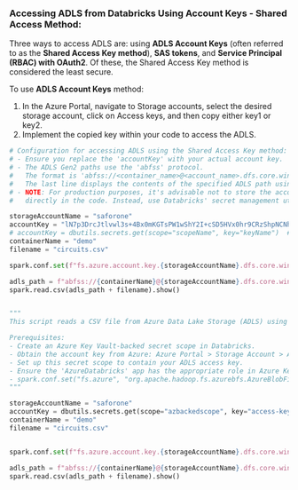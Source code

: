 ### Accessing ADLS from Databricks Using Account Keys - Shared Access Method:

Three ways to access ADLS are: using **ADLS Account Keys** (often referred to as the **Shared Access Key method**), **SAS tokens**, and **Service Principal (RBAC) with OAuth2**. Of these, the Shared Access Key method is considered the least secure.

To use **ADLS Account Keys**  method:

1. In the Azure Portal, navigate to Storage accounts, select the desired storage account, click on Access keys, and then copy either key1 or key2.
2. Implement the copied key within your code to access the ADLS.

```python
# Configuration for accessing ADLS using the Shared Access Key method:
# - Ensure you replace the 'accountKey' with your actual account key.
# - The ADLS Gen2 paths use the 'abfss' protocol. 
#   The format is 'abfss://<container_name>@<account_name>.dfs.core.windows.net/<path>'.
#   The last line displays the contents of the specified ADLS path using this format.
# - NOTE: For production purposes, it's advisable not to store the account key 
#   directly in the code. Instead, use Databricks' secret management utility as shown in the next block.

storageAccountName = "saforone"
accountKey = "lN7p3DrcJtlvwl3s+4Bx0mKGTsPW1wShY2I+cSD5HVx0hr9CRzShpNCNhIwVaoDi4b/c8JQQsA4++AStEU1ioQ=="
# accountKey = dbutils.secrets.get(scope="scopeName", key="keyName")  # Recommended method for production
containerName = "demo"
filename = "circuits.csv"

spark.conf.set(f"fs.azure.account.key.{storageAccountName}.dfs.core.windows.net", accountKey)

adls_path = f"abfss://{containerName}@{storageAccountName}.dfs.core.windows.net/"
spark.read.csv(adls_path + filename).show()
```

```python

"""
This script reads a CSV file from Azure Data Lake Storage (ADLS) using an account key stored in Azure Key Vault, accessed via a linked Databricks secret scope.

Prerequisites:
- Create an Azure Key Vault-backed secret scope in Databricks.
- Obtain the account key from Azure: Azure Portal > Storage Account > Access keys > key1/key2.
- Set up this secret scope to contain your ADLS access key.
- Ensure the 'AzureDatabricks' app has the appropriate role in Azure Key Vault to access secrets.
- spark.conf.set("fs.azure", "org.apache.hadoop.fs.azurebfs.AzureBlobFileSystem") is required if the same code is executed in Spark rather than Databricks
"""

storageAccountName = "saforone"
accountKey = dbutils.secrets.get(scope="azbackedscope", key="access-key-saforone")
containerName = "demo"
filename = "circuits.csv"


spark.conf.set(f"fs.azure.account.key.{storageAccountName}.dfs.core.windows.net", accountKey)

adls_path = f"abfss://{containerName}@{storageAccountName}.dfs.core.windows.net/"
spark.read.csv(adls_path + filename).show()
```
